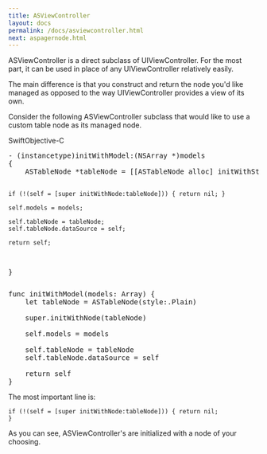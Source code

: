 ```yaml
---
title: ASViewController
layout: docs
permalink: /docs/asviewcontroller.html
next: aspagernode.html
---
```


ASViewController is a direct subclass of UIViewController.  For the most part, it can be used in place of any UIViewController relatively easily.  

The main difference is that you construct and return the node you'd like managed as opposed to the way UIViewController provides a view of its own.

Consider the following ASViewController subclass that would like to use a custom table node as its managed node.

<div class = "highlight-group">
<span class="language-toggle"><a data-lang="swift" class="swiftButton">Swift</a><a data-lang="objective-c" class = "active objcButton">Objective-C</a></span>
<div class = "code">
  <pre lang="objc" class="objcCode">
- (instancetype)initWithModel:(NSArray *)models
{
    ASTableNode *tableNode = [[ASTableNode alloc] initWithStyle:UITableViewStylePlain];

    if (!(self = [super initWithNode:tableNode])) { return nil; }

    self.models = models;
    
    self.tableNode = tableNode;
    self.tableNode.dataSource = self;
    
    return self;
}
  </pre>

  <pre lang="swift" class = "swiftCode hidden">
func initWithModel(models: Array<Model>) {
	let tableNode = ASTableNode(style:.Plain)

    super.initWithNode(tableNode)

    self.models = models
    
    self.tableNode = tableNode
    self.tableNode.dataSource = self
    
    return self
}
</pre>
</div>
</div>

The most important line is:

<code>if (!(self = [super initWithNode:tableNode])) { return nil; }</code>

As you can see, ASViewController's are initialized with a node of your choosing.   